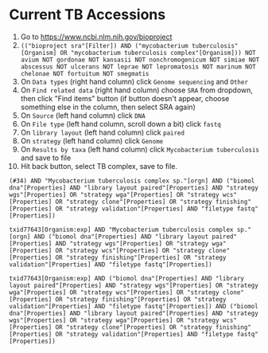 # Current TB Accessions

1. Go to https://www.ncbi.nlm.nih.gov/bioproject
2. `(("bioproject sra"[Filter]) AND ("mycobacterium tuberculosis"[Organism] OR "mycobacterium tuberculosis complex"[Organism])) NOT avium NOT gordonae NOT kansasii NOT nonchromogenicum NOT simiae NOT abscessus NOT ulcerans NOT leprae NOT lepromatosis NOT marinum NOT chelonae NOT fortuitum NOT smegmatis`
3. On `Data types` (right hand column) click `Genome sequencing` and `Other`
4. On `Find related data` (right hand column) choose `SRA` from dropdown, then click "Find items" button (if button doesn't appear, choose something else in the column, then select SRA again)
5. On `Source` (left hand column) click `DNA`
6. On `File type` (left hand column, scroll down a bit) click `fastq`
7. On `library layout` (left hand column) click `paired`
8. On `strategy` (left hand column) click `Genome`
9. On `Results by taxa` (left hand column) click `Mycobacterium tuberculosis` and save to file
10. Hit back button, select TB complex, save to file.

```
(#34) AND "Mycobacterium tuberculosis complex sp."[orgn] AND ("biomol dna"[Properties] AND "library layout paired"[Properties] AND "strategy wgs"[Properties] OR "strategy wga"[Properties] OR "strategy wcs"[Properties] OR "strategy clone"[Properties] OR "strategy finishing"[Properties] OR "strategy validation"[Properties] AND "filetype fastq"[Properties])
```

```
txid77643[Organism:exp] AND "Mycobacterium tuberculosis complex sp."[orgn] AND ("biomol dna"[Properties] AND "library layout paired"[Properties] AND "strategy wgs"[Properties] OR "strategy wga"[Properties] OR "strategy wcs"[Properties] OR "strategy clone"[Properties] OR "strategy finishing"[Properties] OR "strategy validation"[Properties] AND "filetype fastq"[Properties])
```

```
txid77643[Organism:exp] AND ("biomol dna"[Properties] AND "library layout paired"[Properties] AND "strategy wgs"[Properties] OR "strategy wga"[Properties] OR "strategy wcs"[Properties] OR "strategy clone"[Properties] OR "strategy finishing"[Properties] OR "strategy validation"[Properties] AND "filetype fastq"[Properties]) AND ("biomol dna"[Properties] AND "library layout paired"[Properties] AND "strategy wgs"[Properties] OR "strategy wga"[Properties] OR "strategy wcs"[Properties] OR "strategy clone"[Properties] OR "strategy finishing"[Properties] OR "strategy validation"[Properties] AND "filetype fastq"[Properties])
```
